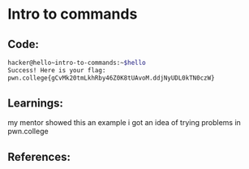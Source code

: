 # Intro to commands

## Code:
```bash
hacker@hello~intro-to-commands:~$hello
Success! Here is your flag:
pwn.college{gCvMk20tmLkhRby46Z0K8tUAvoM.ddjNyUDL0kTN0czW}
```

## Learnings:
my mentor showed this an example
i got an idea of trying problems in pwn.college
## References:
